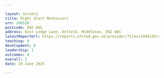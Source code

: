 ```yaml
---

layout: nursery
title: Right Start Montessori
urn: 160120
postcode: EN2 8AS
address: East Lodge Lane, Enfield, Middlesex, EN2 8AS
latestReportUrl: https://reports.ofsted.gov.uk/provider/files/2494135/urn/160120.pdf
teaching: 0
development: 0
leadership: 1
outcomes: 0
overall: 1
date: 19 June 2015

---
```

